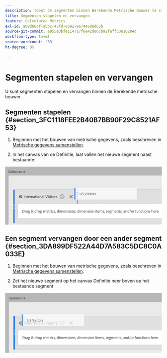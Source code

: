 ```yaml
---
description: Toont om segmenten binnen Berekende Metrische Bouwer te stapelen en te vervangen.
title: Segmenten stapelen en vervangen
feature: Calculated Metrics
exl-id: a89d66df-a5bc-45fd-8592-967446d8d63b
source-git-commit: e955e3bfe114717f6e42d06cb92faff30a10284d
workflow-type: tm+mt
source-wordcount: '83'
ht-degree: 9%

---
```


# Segmenten stapelen en vervangen

U kunt segmenten stapelen en vervangen binnen de Berekende metrische bouwer.

## Segmenten stapelen {#section_3FC1118FEE2B40B7BB90F29C8521AF53}

1. Beginnen met het bouwen van metrische gegevens, zoals beschreven in [Metrische gegevens samenstellen](/help/components/c-calcmetrics/c-workflow/cm-workflow/c-build-metrics/cm-build-metrics.md).

1. In het canvas van de Definitie, laat vallen het nieuwe segment naast bestaande:

![](assets/cm_stack_seg.png)

## Een segment vervangen door een ander segment {#section_3DA899DF522A44D7A583C5DC8C0A033E}

1. Beginnen met het bouwen van metrische gegevens, zoals beschreven in [Metrische gegevens samenstellen](/help/components/c-calcmetrics/c-workflow/cm-workflow/c-build-metrics/cm-build-metrics.md).

1. Zet het nieuwe segment op het canvas Definitie neer boven op het bestaande segment:

![](assets/cm_replace_seg.png)
